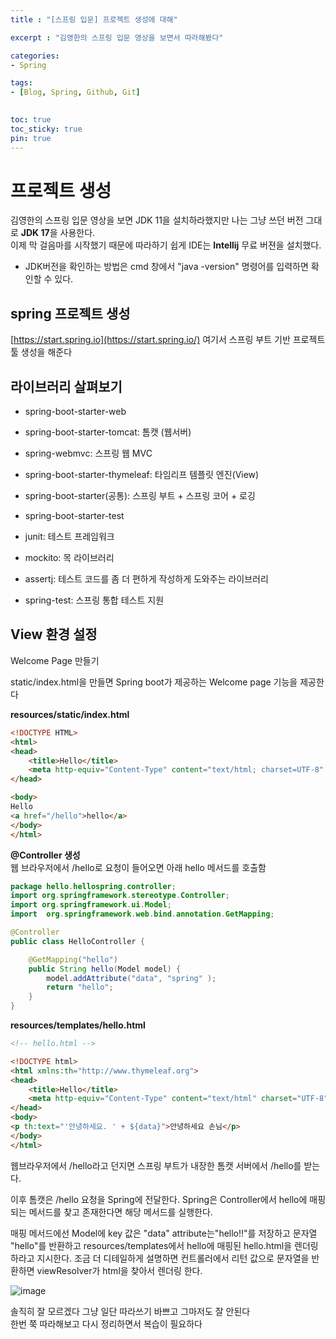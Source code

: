 ```yaml
---
title : "[스프링 입문] 프로젝트 생성에 대해"

excerpt : "김영한의 스프링 입문 영상을 보면서 따라해봤다"

categories:
- Spring

tags: 
- [Blog, Spring, Github, Git]
  

toc: true
toc_sticky: true
pin: true
---
```


# 프로젝트 생성
김영한의 스프링 입문 영상을 보면 JDK 11을 설치하라했지만 나는 그냥 쓰던 버전 그대로 **JDK 17**을 사용한다.  
이제 막 걸음마를 시작했기 때문에 따라하기 쉽게 IDE는 **Intellij** 무료 버젼을 설치했다.  
- JDK버전을 확인하는 방법은 cmd 창에서 "java -version" 명령어를 입력하면 확인할 수 있다.  
  

## spring 프로젝트 생성
[https://start.spring.io](https://start.spring.io/) 여기서 스프링 부트 기반 프로젝트 툴 생성을 해준다

## 라이브러리 살펴보기
- spring-boot-starter-web

- spring-boot-starter-tomcat: 톰캣 (웹서버)

- spring-webmvc: 스프링 웹 MVC

- spring-boot-starter-thymeleaf: 타임리프 템플릿 엔진(View)

- spring-boot-starter(공통): 스프링 부트 + 스프링 코어 + 로깅

- spring-boot-starter-test

- junit: 테스트 프레임워크

- mockito: 목 라이브러리

- assertj: 테스트 코드를 좀 더 편하게 작성하게 도와주는 라이브러리

- spring-test: 스프링 통합 테스트 지원



  
## View 환경 설정

Welcome Page 만들기

static/index.html을 만들면 Spring boot가 제공하는 Welcome page 기능을 제공한다  

**resources/static/index.html**
```html
<!DOCTYPE HTML>
<html>
<head>
    <title>Hello</title>
    <meta http-equiv="Content-Type" content="text/html; charset=UTF-8" />
</head>

<body>
Hello
<a href="/hello">hello</a>
</body>
</html>
```



**@Controller 생성**  
웹 브라우저에서 /hello로 요청이 들어오면 아래 hello 메서드를 호출함


```java
package hello.hellospring.controller;
import org.springframework.stereotype.Controller;
import org.springframework.ui.Model;
import  org.springframework.web.bind.annotation.GetMapping;

@Controller
public class HelloController {

    @GetMapping("hello")
    public String hello(Model model) {
        model.addAttribute("data", "spring" );
        return "hello";
    }
}
```



**resources/templates/hello.html**
```html
<!-- hello.html -->

<!DOCTYPE html>
<html xmlns:th="http://www.thymeleaf.org">
<head>
    <title>Hello</title>
    <meta http-equiv="Content-Type" content="text/html" charset="UTF-8" />
</head>
<body>
<p th:text="'안녕하세요. ' + ${data}">안녕하세요 손님</p>
</body>
</html>
```  



웹브라우저에서 /hello라고 던지면 스프링 부트가 내장한 톰캣 서버에서 /hello를 받는다.

이후 톰캣은 /hello 요청을 Spring에 전달한다. Spring은 Controller에서 hello에 매핑되는 메서드를 찾고 존재한다면 해당 메서드를 실행한다.

 

매핑 메서드에선 Model에 key 값은 "data" attribute는"hello!!"를 저장하고 문자열 "hello"를 반환하고 resources/templates에서 hello에 매핑된 hello.html을 렌더링 하라고 지시한다. 조금 더 디테일하게 설명하면 컨트롤러에서 리턴 값으로 문자열을 반환하면 viewResolver가 html을 찾아서 렌더링 한다.

![image](https://blog.kakaocdn.net/dn/t1F1l/btrGAqLNTlV/CXOrUITkzjG4VXyKAgQIMk/img.png)

솔직히 잘 모르겠다 그냥 일단 따라쓰기 바쁘고 그마저도 잘 안된다  
한번 쭉 따라해보고 다시 정리하면서 복습이 필요하다